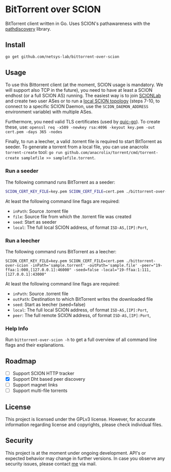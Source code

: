 <!--
SPDX-FileCopyrightText: 2019 NetSys Lab

SPDX-License-Identifier: GPL-3.0-only
-->

# BitTorrent over SCION

BitTorrent client written in Go. Uses SCION's pathawareness with the [pathdiscovery](https://github.com/netsys-lab/scion-path-discovery) library.

## Install

```sh
go get github.com/netsys-lab/bittorrent-over-scion
```

## Usage
To use this Bittorrent client (at the moment, SCION usage is mandatory. We will support also TCP in the future), you need to have at least a SCION endhost (or a full SCION AS) running. The easiest way is to join [SCIONLab](https://www.scionlab.org/) and create two user ASes or to run a [local SCION topology](https://scion.docs.anapaya.net/en/latest/build/setup.html#setting-up-the-development-environment) (steps 7-10, to connect to a specific SCION Daemon, use the `SCION_DAEMON_ADDRESS` environment variable) with multiple ASes.

Furthermore, you need valid TLS certificates (used by [quic-go](https://github.com/lucas-clemente/quic-go)). To create these, use:
`openssl req -x509 -newkey rsa:4096 -keyout key.pem -out cert.pem -days 365 -nodes`

Finally, to run a leecher, a valid .torrent file is required to start BitTorrent as seeder. To generate a torrent from a local file, you can use anacrolix `torrent-create` tool: `go run github.com/anacrolix/torrent/cmd/torrent-create samplefile >> samplefile.torrent`.

### Run a seeder
The following command runs BitTorrent as a seeder:
```sh
SCION_CERT_KEY_FILE=key.pem SCION_CERT_FILE=cert.pem ./bittorrent-over-scion -inPath='sample.torrent' -seed=true -file='sample.file' -local="19-ffaa:1:000,[127.0.0.1]:46000"
```

At least the following command line flags are required:
- `inPath`: Source .torrent file
- `file`: Source file from which the .torrent file was created
- `seed`: Start as seeder
- `local`: The full local SCION address, of format `ISD-AS,[IP]:Port`,

### Run a leecher
The following command runs BitTorrent as a leecher:
```
SCION_CERT_KEY_FILE=key.pem SCION_CERT_FILE=cert.pem ./bittorrent-over-scion -inPath='sample.torrent' -outPath='sample.file' -peer="19-ffaa:1:000,[127.0.0.1]:46000" -seed=false -local="19-ffaa:1:111,[127.0.0.1]:43000" 
```

At least the following command line flags are required:
- `inPath`: Source .torrent file
- `outPath`: Destination to which BitTorrent writes the downloaded file
- `seed`: Start as leecher (seed=false)
- `local`: The full local SCION address, of format `ISD-AS,[IP]:Port`,
- `peer`: The full remote SCION address, of format `ISD-AS,[IP]:Port`,

### Help Info
Run `bittorrent-over-scion -h` to get a full overview of all command line flags and their explanations.

## Roadmap
- [ ] Support SCION HTTP tracker
- [x] Support Dht based peer discovery
- [ ] Support magnet links
- [ ] Support multi-file torrents

## License
This project is licensed under the GPLv3 license. However, for accurate information regarding license and copyrights, please check individual files.

## Security
This project is at the moment under ongoing development. API's or expected behavior may change in further versions. In case you observe any security issues, please contact [me](https://github.com/martenwallewein) via mail.
